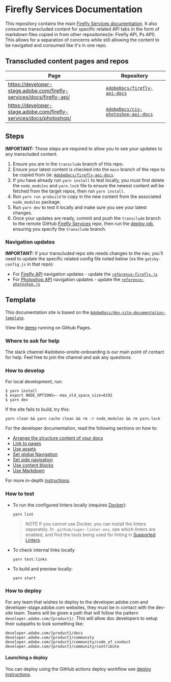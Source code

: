 # Firefly Services Documentation

This repository contains the main [Firefly Services documentation](https://developer-stage.adobe.com/firefly-services/docs/guides/). It also consumes transcluded content for specific related API tabs in the form of markdown files copied in from other repositories(ie: Firefly API, Ps API). This allows for a separation of concerns while still allowing the content to be navigated and consumed like it's in one repo.

## Transcluded content pages and repos

| Page                                | Repository                                                              |
| ----------------------------------- | ----------------------------------------------------------------------- |
| https://developer-stage.adobe.com/firefly-services/docs/firefly-api/ | [`AdobeDocs/firefly-api-docs`](https://github.com/AdobeDocs/firefly-api-docs) |
| https://developer-stage.adobe.com/firefly-services/docs/photoshop/        | [`AdobeDocs/cis-photoshop-api-docs`](https://github.com/AdobeDocs/cis-photoshop-api-docs)               |

## Steps

**IMPORTANT:** These steps are required to allow you to see your updates to any transcluded content.

1. Ensure you are in the `transclude` branch of this repo.
1. Ensure your latest content is checked into the `main` branch of the repo to be copied from (ie: [`AdobeDocs/firefly-api-docs`](https://github.com/AdobeDocs/firefly-api-docs).
1. If you have already run `yarn install` to test locally, you must first delete the `node_modules` and `yarn.lock` file to ensure the newest content will be fetched from the target repos, then run `yarn install`.
1. Run `yarn run prebuild` to copy in the new content from the associated `node_modules` package.
1. Run `yarn dev` to test it locally and make sure you see your latest changes.
1. Once your updates are ready, commit and push the `transclude` branch to the remote GitHub [Firefly Services](https://github.com/AdobeDocs/ff-services-docs/) repo, then run the [deploy job](https://github.com/AdobeDocs/ff-services-docs/actions/workflows/deploy.yml), ensuring you specify the `transclude` branch.

### Navigation updates

**IMPORTANT:** If your transcluded repo site needs changes to the nav, you'll need to update the specific related config file noted below (vs the `gatsby-config.js` in that repo):

- For [Firefly API](https://developer-stage.adobe.com/firefly-services/docs/firefly-api/) navigation updates - update the [`reference-firefly.js`](./reference-firefly.js)
- For [Photoshop API](https://developer-stage.adobe.com/firefly-services/docs/photoshop/) navigation updates - update the [`reference-photoshop.js`](./reference-photoshop.js)

## Template

This documentation site is based on the [`AdobeDocs/dev-site-documentation-template`](https://github.com/AdobeDocs/dev-site-documentation-template).

View the [demo](https://adobedocs.github.io/dev-site-documentation-template/) running on Github Pages.  

### Where to ask for help

The slack channel #adobeio-onsite-onboarding is our main point of contact for help. Feel free to join the channel and ask any questions.

### How to develop

For local development, run:

```shell
$ yarn install
$ export NODE_OPTIONS=--max_old_space_size=8192
$ yarn dev
```

If the site fails to build, try this:

```shell
yarn clean && yarn cache clean && rm -r node_modules && rm yarn.lock
```

For the developer documentation, read the following sections on how to:

- [Arrange the structure content of your docs](https://github.com/adobe/aio-theme#content-structure)
- [Link to pages](https://github.com/adobe/aio-theme#links)
- [Use assets](https://github.com/adobe/aio-theme#assets)
- [Set global Navigation](https://github.com/adobe/aio-theme#global-navigation)
- [Set side navigation](https://github.com/adobe/aio-theme#side-navigation)
- [Use content blocks](https://github.com/adobe/aio-theme#jsx-blocks)
- [Use Markdown](https://github.com/adobe/aio-theme#writing-enhanced-markdown)

For more in-depth [instructions](https://github.com/adobe/aio-theme#getting-started).

### How to test

- To run the configured linters locally (requires [Docker](https://www.docker.com/)):

  ```shell
  yarn lint
  ```

  > NOTE If you cannot use Docker, you can install the linters separately. In `.github/super-linter.env`, see which linters are enabled, and find the tools being used for linting in [Supported Linters](https://github.com/github/super-linter#supported-linters).

- To check internal links locally

  ```shell
  yarn test:links
  ```

- To build and preview locally:

  ```shell
  yarn start
  ```

### How to deploy

For any team that wishes to deploy to the developer.adobe.com and developer-stage.adobe.com websites, they must be in contact with the dev-site team. Teams will be given a path that will follow the pattern `developer.adobe.com/{product}/`. This will allow doc developers to setup their subpaths to look something like:

```text
developer.adobe.com/{product}/docs
developer.adobe.com/{product}/community
developer.adobe.com/{product}/community/code_of_conduct
developer.adobe.com/{product}/community/contribute
```

#### Launching a deploy

You can deploy using the GitHub actions deploy workflow see [deploy instructions](https://github.com/adobe/aio-theme#deploy-to-azure-storage-static-websites).

